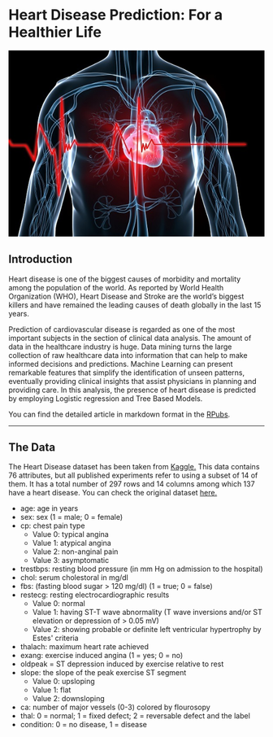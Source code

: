 Heart Disease Prediction: For a Healthier Life
=======================


![Confusion Matrix](images/heartbeat-heart-attack.jpg)



## Introduction

Heart disease is one of the biggest causes of morbidity and mortality among the population of the world. As reported by World Health Organization (WHO), Heart Disease and Stroke are the world’s biggest killers and have remained the leading causes of death globally in the last 15 years. 

Prediction of cardiovascular disease is regarded as one of the most important subjects in the section of clinical data analysis. The amount of data in the healthcare industry is huge. Data mining turns the large collection of raw healthcare data into information that can help to make informed decisions and predictions. Machine Learning can present remarkable features that simplify the identification of unseen patterns, eventually providing clinical insights that assist physicians in planning and providing care.  In this analysis, the presence of heart disease is predicted by employing Logistic regression and Tree Based Models.


You can find the detailed article in markdown format in the [RPubs](https://rpubs.com/AndoFreitas).

--------------------------------------------------------------------------------------------

## The Data

The Heart Disease dataset has been taken from [Kaggle.](https://www.kaggle.com/cherngs/heart-disease-cleveland-uci) This data contains 76 attributes, but all published experiments refer to using a subset of 14 of them. It has a total number of 297 rows and 14 columns among which 137 have a heart disease. You can check the original dataset [here.](https://archive.ics.uci.edu/ml/datasets/Heart+Disease) 


* age: age in years
* sex: sex (1 = male; 0 = female)
* cp: chest pain type
    * Value 0: typical angina
    * Value 1: atypical angina
    * Value 2: non-anginal pain
    * Value 3: asymptomatic
* trestbps: resting blood pressure (in mm Hg on admission to the hospital)
* chol: serum cholestoral in mg/dl
* fbs: (fasting blood sugar > 120 mg/dl) (1 = true; 0 = false)
* restecg: resting electrocardiographic results
    * Value 0: normal
    * Value 1: having ST-T wave abnormality (T wave inversions and/or ST elevation or depression of > 0.05 mV)
    * Value 2: showing probable or definite left ventricular hypertrophy by Estes' criteria
* thalach: maximum heart rate achieved
* exang: exercise induced angina (1 = yes; 0 = no)
* oldpeak = ST depression induced by exercise relative to rest
* slope: the slope of the peak exercise ST segment
    * Value 0: upsloping
    * Value 1: flat
    * Value 2: downsloping
* ca: number of major vessels (0-3) colored by flourosopy
* thal: 0 = normal; 1 = fixed defect; 2 = reversable defect
and the label
* condition: 0 = no disease, 1 = disease
